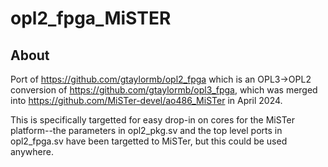 opl2_fpga_MiSTER
=========
## About
Port of https://github.com/gtaylormb/opl2_fpga which is an OPL3->OPL2 conversion of https://github.com/gtaylormb/opl3_fpga,
which was merged into https://github.com/MiSTer-devel/ao486_MiSTer in April 2024.

This is specifically targetted for easy drop-in on cores for the MiSTer platform--the parameters in opl2_pkg.sv and the top level ports in opl2_fpga.sv
have been targetted to MiSTer, but this could be used anywhere.
